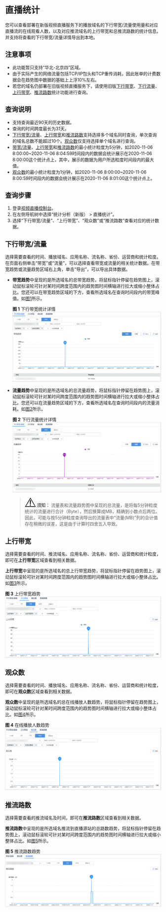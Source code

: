 # 直播统计<a name="live_01_0062"></a>

您可以查看部署在新版视频直播服务下的播放域名的下行带宽/流量使用量和对应直播流的在线观看人数，以及对应推流域名的上行带宽和总推流路数的统计信息。并支持将查看的下行带宽/流量详情导出到本地。

## 注意事项<a name="section16390171121115"></a>

-   此功能暂只支持“华北-北京四”区域。
-   由于实际产生的网络流量包括TCP/IP包头和TCP重传消耗，因此账单的计费数据会在趋势图中数据的基础上上浮10%左右。
-   若您的域名仍部署在旧版视频直播服务下，请使用旧版[下行带宽](下行带宽.md)、[下行流量](下行流量.md)、[上行带宽](上行带宽.md)、[推流路数](推流路数.md)统计功能进行查询。

## 查询说明<a name="section27988827"></a>

-   支持查询最近90天的历史数据。
-   查询的时间跨度最长为31天。
-   [下行带宽/流量](#section328212582115)、[上行带宽](#section2116312227)和[推流路数](#section911243131514)支持选择多个域名同时查询，单次查询的域名总数不能超过10个。[观众数](#section5250481047)仅支持选择单个域名进行查询。
-   [带宽/流量](#section328212582115)、[上行带宽](#section2116312227)和[推流路数](#section911243131514)的最小统计粒度为5分钟，如2020-11-06 8:00:00\~2020-11-06 8:04:59时间段内的数据会统计展示在2020-11-06 8:00:00这个统计点上，其中，展示的数据为用户所选粒度时间段内的最大值。
-   [观众数](#section5250481047)的最小统计粒度为1分钟，如2020-11-06 8:00:00\~2020-11-06 8:00:59时间段内的数据会统计展示在2020-11-06 8:01:00这个统计点上。

## 查询步骤<a name="section017714252114"></a>

1.  登录[视频直播控制台](https://console.huaweicloud.com/live)。
2.  在左侧导航树中选择“统计分析（新版） \> 直播统计”。
3.  选择“下行带宽/流量”、“上行带宽”、“观众数”或“推流路数”查看对应的统计数据。

## 下行带宽/流量<a name="section328212582115"></a>

选择需要查看的时间、播放域名、应用名称、流名称、省份、运营商和统计粒度。在页面右侧单击“带宽”或“流量”，可以选择查看带宽或流量的相关统计数据。在带宽趋势或流量趋势区域右上角，单击“导出”，可以导出具体数据。

-   **带宽趋势**中呈现的是所选域名的总带宽趋势，将鼠标指针停留在趋势图上，滚动鼠标滚轮可针对某时间跨度范围内的趋势图时间横轴进行拉大或缩小整体占比。您还可以在带宽趋势区域的下方，查看所选域名在查询时间段内的带宽峰值。如[图1](#fig2888101910138)所示。

    **图 1**  下行带宽统计详情<a name="fig2888101910138"></a>  
    ![](figures/下行带宽统计详情.png "下行带宽统计详情")

-   **流量趋势**中呈现的是所选域名的总流量趋势，将鼠标指针停留在趋势图上，滚动鼠标滚轮可针对某时间跨度范围内的趋势图时间横轴进行拉大或缩小整体占比。您还可以在流量趋势区域的下方，查看所选域名在查询时间段内的流量消耗。如[图2](#fig88881196137)所示。

    **图 2**  下行流量统计详情<a name="fig88881196137"></a>  
    ![](figures/下行流量统计详情.png "下行流量统计详情")

    >![](public_sys-resources/icon-notice.gif) **须知：** 
    >流量表和流量趋势图中呈现的总流量，是将每5分钟粒度统计的流量进行合计（Byte），然后换算成MB，精确到小数点后两位。因此，可能与按5分钟粒度查询导出的流量表中“流量\(MB\)”列的合计值存在稍微的误差，这是由于计算时四舍五入导致。


## 上行带宽<a name="section2116312227"></a>

选择需要查看的时间、推流域名、应用名称、流名称、省份、运营商和统计粒度，即可在**上行带宽**区域查看到相关数据。

**上行带宽**中呈现的是所选域名的总上行带宽趋势，将鼠标指针停留在趋势图上，滚动鼠标滚轮可针对某时间跨度范围内的趋势图时间横轴进行拉大或缩小整体占比。如[图3](#fig10296020192215)所示。

**图 3**  上行带宽趋势<a name="fig10296020192215"></a>  
![](figures/上行带宽趋势-4.png "上行带宽趋势-4")

## 观众数<a name="section5250481047"></a>

选择需要查看的时间、播放域名、应用名称、流名称、省份、运营商和统计粒度，即可在**观众数**区域查看到相关数据。

**观众数**中呈现的是所选域名的总在线播放人数趋势，将鼠标指针停留在趋势图上，滚动鼠标滚轮可针对某时间跨度范围内的趋势图时间横轴进行拉大或缩小整体占比。如[图4](#fig211492004917)所示。

**图 4**  在线播放人数趋势<a name="fig211492004917"></a>  
![](figures/在线播放人数趋势.png "在线播放人数趋势")

## 推流路数<a name="section911243131514"></a>

选择需要查看的推流域名及时间，即可在**推流路数**区域查看到相关数据。

**推流路数**中呈现的是所选域名推流到直播源站的总路数趋势，将鼠标指针停留在趋势图上，滚动鼠标滚轮可针对某时间跨度范围内的趋势图时间横轴进行拉大或缩小整体占比。如[图5](#fig815085617529)所示。

**图 5**  推流路数趋势<a name="fig815085617529"></a>  
![](figures/推流路数趋势-5.png "推流路数趋势-5")

